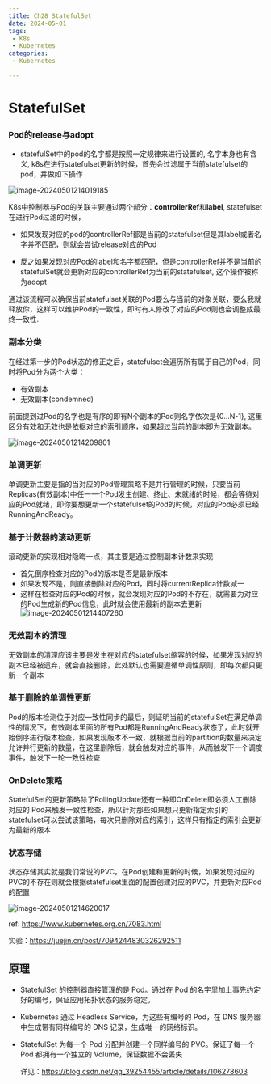 ```yaml
---
title: Ch28 StatefulSet
date: 2024-05-01
tags:
 - K8s
 - Kubernetes
categories:
 - Kubernetes

---
```




# StatefulSet



### Pod的release与adopt

+ statefulSet中的pod的名字都是按照一定规律来进行设置的, 名字本身也有含义, k8s在进行statefulset更新的时候，首先会过滤属于当前statefulset的pod，并做如下操作



![image-20240501214019185](https://markdown-1301334775.cos.eu-frankfurt.myqcloud.com/image-20240501214019185.png)



K8s中控制器与Pod的关联主要通过两个部分：**controllerRef**和**label**, statefulset在进行Pod过滤的时候，

+ 如果发现对应的pod的controllerRef都是当前的statefulset但是其label或者名字并不匹配，则就会尝试release对应的Pod

+ 反之如果发现对应Pod的label和名字都匹配，但是controllerRef并不是当前的statefulSet就会更新对应的controllerRef为当前的statefulset, 这个操作被称为adopt



通过该流程可以确保当前statefulset关联的Pod要么与当前的对象关联，要么我就释放你，这样可以维护Pod的一致性，即时有人修改了对应的Pod则也会调整成最终一致性.



### 副本分类

在经过第一步的Pod状态的修正之后，statefulset会遍历所有属于自己的Pod，同时将Pod分为两个大类：

+ 有效副本
+ 无效副本(condemned)

前面提到过Pod的名字也是有序的即有N个副本的Pod则名字依次是{0…N-1}, 这里区分有效和无效也是依据对应的索引顺序，如果超过当前的副本即为无效副本。

![image-20240501214209801](https://markdown-1301334775.cos.eu-frankfurt.myqcloud.com/image-20240501214209801.png)



### 单调更新

单调更新主要是指的当对应的Pod管理策略不是并行管理的时候，只要当前Replicas(有效副本)中任一一个Pod发生创建、终止、未就绪的时候，都会等待对应的Pod就绪，即你要想更新一个statefulset的Pod的时候，对应的Pod必须已经RunningAndReady。





### 基于计数器的滚动更新

滚动更新的实现相对隐晦一点，其主要是通过控制副本计数来实现

+ 首先倒序检查对应的Pod的版本是否是最新版本
+ 如果发现不是，则直接删除对应的Pod，同时将currentReplica计数减一
+ 这样在检查对应的Pod的时候，就会发现对应的Pod的不存在，就需要为对应的Pod生成新的Pod信息，此时就会使用最新的副本去更新![image-20240501214407260](https://markdown-1301334775.cos.eu-frankfurt.myqcloud.com/image-20240501214407260.png)





### 无效副本的清理

无效副本的清理应该主要是发生在对应的statefulset缩容的时候，如果发现对应的副本已经被遗弃，就会直接删除，此处默认也需要遵循单调性原则，即每次都只更新一个副本







### 基于删除的单调性更新

Pod的版本检测位于对应一致性同步的最后，则证明当前的statefulSet在满足单调性的情况下，有效副本里面的所有Pod都是RunningAndReady状态了，此时就开始倒序进行版本检查，如果发现版本不一致，就根据当前的partition的数量来决定允许并行更新的数量，在这里删除后，就会触发对应的事件，从而触发下一个调度事件，触发下一轮一致性检查





### OnDelete策略

StatefulSet的更新策略除了RollingUpdate还有一种即OnDelete即必须人工删除对应的 Pod来触发一致性检查，所以针对那些如果想只更新指定索引的statefulset可以尝试该策略，每次只删除对应的索引，这样只有指定的索引会更新为最新的版本





### 状态存储

状态存储其实就是我们常说的PVC，在Pod创建和更新的时候，如果发现对应的PVC的不存在则就会根据statefulset里面的配置创建对应的PVC，并更新对应Pod的配置



![image-20240501214620017](https://markdown-1301334775.cos.eu-frankfurt.myqcloud.com/image-20240501214620017.png)



ref: https://www.kubernetes.org.cn/7083.html



实验：https://juejin.cn/post/7094244830326292511







## 原理

+ StatefulSet 的控制器直接管理的是 Pod。通过在 Pod 的名字里加上事先约定好的编号，保证应用拓扑状态的服务稳定。

+ Kubernetes 通过 Headless Service，为这些有编号的 Pod，在 DNS 服务器中生成带有同样编号的 DNS 记录，生成唯一的网络标识。

+ StatefulSet 为每一个 Pod 分配并创建一个同样编号的 PVC。保证了每一个 Pod 都拥有一个独立的 Volume，保证数据不会丢失

  

  

  详见：https://blog.csdn.net/qq_39254455/article/details/106278603